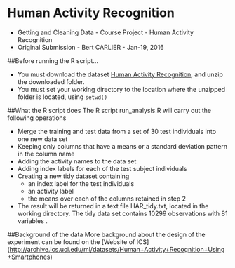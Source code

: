 # Human Activity Recognition
* Getting and Cleaning Data - Course Project - Human Activity Recognition
* Original Submission - Bert CARLIER - Jan-19, 2016

##Before running the R script...
* You must download the dataset [Human Activity Recognition](https://www.coursera.org/learn/data-cleaning/peer/FIZtT/getting-and-cleaning-data-course-project), and unzip the downloaded folder.
* You must set your working directory to the location where the unzipped folder is located, using ```setwd()```

##What the R script does
The R script run_analysis.R will carry out the following operations
* Merge the training and test data from a set of 30 test individuals into one new data set
* Keeping only columns that have a means or a standard deviation pattern in the column name
* Adding the activity names to the data set
* Adding index labels for each of the test subject individuals
* Creating a new tidy dataset containing  
  * an index label for the test individuals
  * an activity label
  * the means over each of the columns retained in step 2
* The result will be returned in a text file HAR_tidy.txt, located in the working directory. The tidy data set contains 10299 observations with 81 variables .


##Background of the data
More background about the design of the experiment can be found on the [Website of ICS] (http://archive.ics.uci.edu/ml/datasets/Human+Activity+Recognition+Using+Smartphones)
